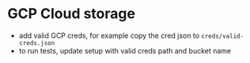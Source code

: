 # GCP Cloud storage

- add valid GCP creds, for example copy the cred json to `creds/valid-creds.json`
- to run tests, update setup with valid creds path and bucket name
